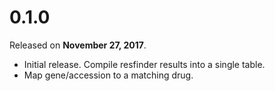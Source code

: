 # 0.1.0

Released on **November 27, 2017**.

* Initial release. Compile resfinder results into a single table.
* Map gene/accession to a matching drug.
